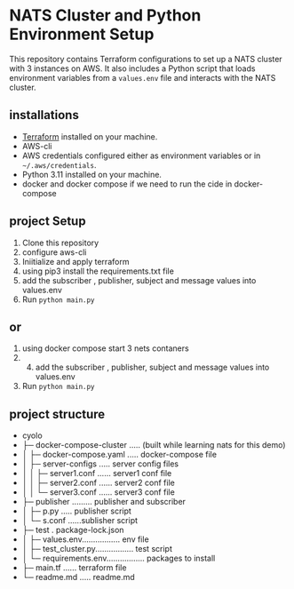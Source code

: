 # NATS Cluster and Python Environment Setup

This repository contains Terraform configurations to set up a NATS cluster with 3 instances on AWS. It also includes a Python script that loads environment variables from a `values.env` file and interacts with the NATS cluster.

## installations

- [Terraform](https://www.terraform.io/downloads.html) installed on your machine.
- AWS-cli
- AWS credentials configured either as environment variables or in `~/.aws/credentials`.
- Python 3.11 installed on your machine.
- docker and docker compose if we need to run the cide in docker-compose

## project Setup

1. Clone this repository
3. configure aws-cli
2. Iniitialize and apply terraform
3. using pip3 install the requirements.txt file
4. add the subscriber , publisher, subject and message values into values.env
5. Run `python main.py`
## or
1. using docker compose start 3 nets contaners
2. 4. add the subscriber , publisher, subject and message values into values.env
3. Run `python main.py`

## project structure
- cyolo
- ├─ docker-compose-cluster ..... (built while learning nats for this demo)
- │  ├─ docker-compose.yaml ..... docker-compose file
- │  ├─ server-configs ..... server config files
- │  │  ├─ server1.conf ...... server1 conf file
- │  │  ├─ server2.conf ...... server2 conf file
- │  │  └─ server3.conf ...... server3 conf file
- ├─ publisher ......... publisher and subscriber
- │   ├─ p.py ..... publisher script
- │   └─ s.conf ......sublisher script
- ├─ test . package-lock.json
- │   ├─ values.env................. env file
- │   ├─ test_cluster.py................. test script
- │   └─ requirements.env................. packages to install
- ├─ main.tf ...... terraform file
- └─ readme.md ..... readme.md

